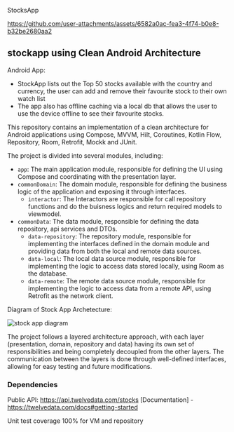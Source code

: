 StocksApp



https://github.com/user-attachments/assets/6582a0ac-fea3-4f74-b0e8-b32be2680aa2


## **stockapp** using Clean Android Architecture

Android App:
- StockApp lists out the Top 50 stocks available with the country and currency, the user can add and remove their favourite stock to their own watch list
- The app also has offline caching via a local db that allows the user to use the device offline to see their favourite stocks.


This repository contains an implementation of a clean architecture for Android applications using Compose, MVVM, Hilt, Coroutines, Kotlin Flow, Repository, Room, Retrofit, Mockk and JUnit.

The project is divided into several modules, including:

- `app`: The main application module, responsible for defining the UI using Compose and coordinating with the presentation layer.
- `commonDomain`: The domain module, responsible for defining the business logic of the application and exposing it through interfaces.
  - `interactor`: The Interactors are responsible for call repository functions and do the buisness logics and return required models to viewmodel.
- `commonData`: The data module, responsible for defining the data repository, api services and DTOs.
  - `data-repository`: The repository module, responsible for implementing the interfaces defined in the domain module and providing data from both the local and remote data sources.
  - `data-local`: The local data source module, responsible for implementing the logic to access data stored locally, using Room as the database.
  - `data-remote`: The remote data source module, responsible for implementing the logic to access data from a remote API, using Retrofit as the network client.
 
Diagram of Stock App Archetecture:

![stock app diagram](https://github.com/user-attachments/assets/f5182271-c5bc-4400-9a6f-d116adb2b590)



The project follows a layered architecture approach, with each layer (presentation, domain, repository and data) having its own set of responsibilities and being completely decoupled from the other layers. The communication between the layers is done through well-defined interfaces, allowing for easy testing and future modifications.

### Dependencies
Public API: 
https://api.twelvedata.com/stocks 
[Documentation] - https://twelvedata.com/docs#getting-started

Unit test coverage 100% for VM and repository

